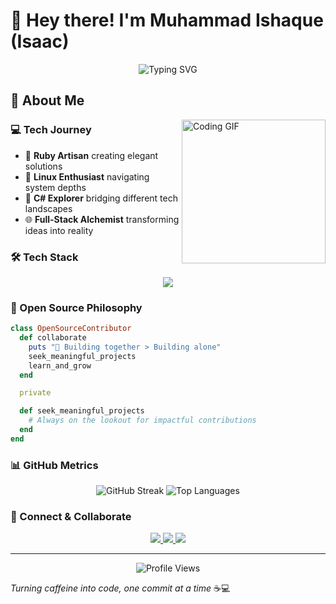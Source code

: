 # 👋 Hey there! I'm Muhammad Ishaque (Isaac) 

<p align="center">
  <img src="https://readme-typing-svg.demolab.com?font=Fira+Code&pause=1000&color=F7B32D&center=true&width=435&lines=Web+Dev+%26+Open+Source+Enthusiast;Ruby+Lover;Linux+%26+C%23+Explorer;Code+Craftsman" alt="Typing SVG" />
</p>

## 🚀 About Me

<img align="right" src="https://media.giphy.com/media/M9kgjEsLlpci4/giphy.gif" width="230" alt="Coding GIF">

### 💻 Tech Journey
- 🔷 **Ruby Artisan** creating elegant solutions
- 🐧 **Linux Enthusiast** navigating system depths
- 💠 **C# Explorer** bridging different tech landscapes
- 🌐 **Full-Stack Alchemist** transforming ideas into reality

### 🛠️ Tech Stack
<p align="center">
  <img src="https://skillicons.dev/icons?i=ruby,rails,linux,cs,dotnet,javascript,html,css,git" />
</p>

### 🌟 Open Source Philosophy
```ruby
class OpenSourceContributor
  def collaborate
    puts "🤝 Building together > Building alone"
    seek_meaningful_projects
    learn_and_grow
  end

  private

  def seek_meaningful_projects
    # Always on the lookout for impactful contributions
  end
end
```

### 📊 GitHub Metrics
<p align="center">
  <img src="https://github-readme-streak-stats.herokuapp.com/?user=yourusername&theme=radical" alt="GitHub Streak" />
  <img src="https://github-readme-stats.vercel.app/api/top-langs/?username=yourusername&layout=compact&theme=radical" alt="Top Languages" />
</p>

### 🌈 Connect & Collaborate
<p align="center">
  <a href="https://twitter.com/yourusername">
    <img src="https://img.shields.io/badge/Twitter-1DA1F2?style=for-the-badge&logo=twitter&logoColor=white" />
  </a>
  <a href="https://linkedin.com/in/yourusername">
    <img src="https://img.shields.io/badge/LinkedIn-0077B5?style=for-the-badge&logo=linkedin&logoColor=white" />
  </a>
  <a href="https://dev.to/yourusername">
    <img src="https://img.shields.io/badge/dev.to-0A0A0A?style=for-the-badge&logo=devdotto&logoColor=white" />
  </a>
</p>

---

<p align="center">
  <img src="https://komarev.com/ghpvc/?username=yourusername&color=blueviolet" alt="Profile Views" />
</p>

*Turning caffeine into code, one commit at a time* ☕💻
